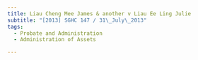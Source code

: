 ```yaml
---
title: Liau Cheng Mee James & another v Liau Ee Ling Julie 
subtitle: "[2013] SGHC 147 / 31\_July\_2013"
tags:
  - Probate and Administration
  - Administration of Assets

---
```


